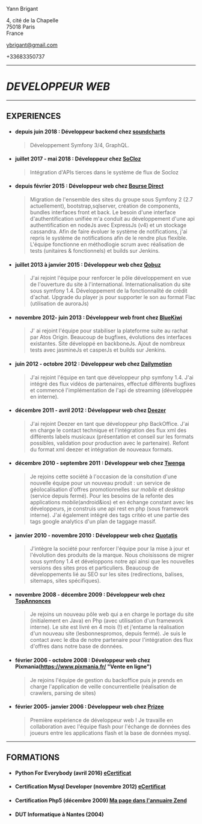 Yann Brigant

4, cité de la Chapelle                
75018 Paris                                                                                 
France

ybrigant@gmail.com

+33683350737

---
# ***DEVELOPPEUR WEB***

---


## EXPERIENCES ##
* #### depuis juin 2018 : Développeur backend chez [soundcharts](https://soundcharts.com)
    > Développement Symfony 3/4, GraphQL.

* #### juillet 2017 - mai 2018 : Développeur chez [SoCloz](https://www.socloz.com)
    > Intégration d'APIs tierces dans le système de flux de Socloz

* #### depuis février 2015 : Développeur web chez [Bourse Direct](https://www.boursedirect.fr/ "Cotations, actualités et analyses boursières")
    > Migration de l'ensemble des sites du groupe sous Symfony 2 (2.7 actuellement), bootstrap,sqlserver, création de components, bundles interfaces front et back. Le besoin d'une interface d'authentification unifiée m'a conduit au développement d'une api authentification en nodeJs avec ExpressJs (v4) et un stockage cassandra. Afin de faire évoluer le système de notifications, j'ai repris le système de notifications afin de le rendre plus flexible. L'équipe fonctionne en méthodlogie scrum avec réalisation de tests (unitaires & fonctionnels) et builds sur Jenkins.
    
* #### juillet 2013 à janvier 2015 : Développeur web chez [Qobuz](http://www.qobuz.com/ "Musique illimitée et Téléchargements Hi-Res 24-Bit")
    > J'ai rejoint l'équipe pour renforcer le pôle développement en vue de l'ouverture du site à l'international. Internationalisation du site sous symfony 1.4. Développement de la fonctionnalité de crédit d'achat. Upgrade du player js pour supporter le son au format Flac (utilisation de auroraJs)

* #### novembre 2012- juin 2013 : Développeur web front chez [BlueKiwi](https://bluekiwi.io/fr/ "Connectez vos collègues, clients et partenaires")
    > J' ai rejoint l'équipe pour stabiliser la plateforme suite au rachat par Atos Origin. Beaucoup de bugfixes, évolutions des interfaces existantes. Site développé en backboneJs. Ajout de nombreux tests avec jasmineJs et casperJs et builds sur Jenkins.
    
* #### juin 2012 - octobre 2012 : Développeur web chez [Dailymotion](http://www.dailymotion.com/fr "Trouvez et regardez des vidéos recommandées pour vous")
    > J'ai rejoint l'équipe en tant que développeur php symfony 1.4. J'ai intégré des flux vidéos de partenaires, effectué différents bugfixes et commencé l'implémentation de l'api de streaming (développée en interne).

* #### décembre 2011 - avril 2012 : Développeur web chez [Deezer](https://www.deezer.com/fr/ "Deezer est le premier site d'&eacute;coute de musique à la demande")
    > J'ai rejoint Deezer en tant que développeur php BackOffice. J'ai en charge le contact technique et l'intégration des flux xml des différents labels musicaux (présentation et conseil sur les formats possibles, validation pour production avec le partenaire). Refont du format xml deezer et intégration de nouveaux formats.
    
* #### décembre 2010 - septembre 2011 : Développeur web chez [Twenga](http://www.twenga.fr/ "Le comparateur de prix le plus complet du web")
    > Je rejoins cette société à l'occasion de la consitution d'une nouvelle équipe pour un nouveau produit : un service de géolocalisation d'offres promotionnelles sur *mobile* et *desktop* (service depuis fermé). Pour les besoins de la refonte des applications *mobile*(android&ios) et en échange constant avec les développeurs, je construis une api rest en php (sous framework interne). J'ai également intégré des tags critéo et une partie des tags google analytics d'un plan de taggage massif.
    
* #### janvier 2010 - novembre 2010 : Développeur web chez [Quotatis](http://www.quotatis.fr/ "Devis Travaux - Comparer les prix avec 5 devis gratuitst")
    > J'intègre la société pour renforcer l'équipe pour la mise à jour et l'évolution des produits de la marque. Nous choisissons de migrer sous symfony 1.4 et développons notre api ainsi que les nouvelles versions des sites pros et particuliers. Beaucoup de développements lié au SEO sur les sites (redirections, balises, sitemaps, sites spécifiques).
   
* #### novembre 2008 - décembre 2009 : Développeur web chez [TopAnnonces](http://www.topannonces.fr/ "")
    > Je rejoins un nouveau pôle web qui a en charge le portage du site (initialement en Java) en Php (avec utilisation d'un framework interne). Le site est livré en 4 mois (!) et j'entame la réalisation d'un nouveau site (lesbonnespromos, depuis fermé). Je suis le contact avec le dba de notre partenaire pour l'intégration des flux d'offres dans notre base de données.

* #### février 2006 - octobre 2008 : Développeur web chez Pixmania(https://www.pixmania.fr/ "Vente en ligne")
    > Je rejoins l'équipe de gestion du backoffice puis je prends en charge l'application de veille concurrentielle (réalisation de crawlers, parsing de sites)

* #### février 2005- janvier 2006 : Développeur web chez [Prizee](http://www.prizee.com/ "Jeux gratuits : jeu flash en ligne et encheres de produits Prizee !")
    > Première expérience de développeur web ! Je travaille en collaboration avec l'équipe flash pour l'échange de données des joueurs entre les applications flash et la base de données mysql.


---


## FORMATIONS

* #### Python For Everybody (avril 2016) [eCertificat](https://www.coursera.org/account/accomplishments/specialization/certificate/EQ63CUMV4YU9) 
 
* #### Certification Mysql Developer (novembre 2012) [eCertificat](https://drive.google.com/file/d/0B7vEdkyr68IxWUw2ZUhQLXp0WlE/view?usp=sharing)

* #### Certification Php5 (décembre 2009) [Ma page dans l'annuaire Zend](http://www.zend.com/en/yellow-pages/ZEND012321)

* #### DUT Informatique à Nantes (2004)
